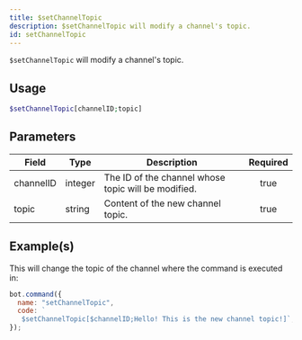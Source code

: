 ```yaml
---
title: $setChannelTopic
description: $setChannelTopic will modify a channel's topic.
id: setChannelTopic
---
```


`$setChannelTopic` will modify a channel's topic.

## Usage

```php
$setChannelTopic[channelID;topic]
```

## Parameters

| Field     | Type    | Description                                         | Required |
| --------- | ------- | --------------------------------------------------- | :------: |
| channelID | integer | The ID of the channel whose topic will be modified. |   true   |
| topic     | string  | Content of the new channel topic.                   |   true   |

## Example(s)

This will change the topic of the channel where the command is executed in:

```javascript
bot.command({
  name: "setChannelTopic",
  code: `
   $setChannelTopic[$channelID;Hello! This is the new channel topic!]`,
});
```
